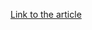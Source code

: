 [Link to the article](https://mariohenkel.medium.com/decrypting-azorult-traffic-for-fun-and-profit-9f28d8638b05)
